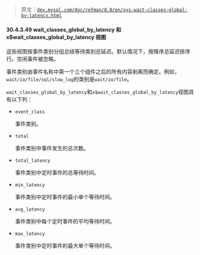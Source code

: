> 原文：[`dev.mysql.com/doc/refman/8.0/en/sys-wait-classes-global-by-latency.html`](https://dev.mysql.com/doc/refman/8.0/en/sys-wait-classes-global-by-latency.html)

#### 30.4.3.49 wait_classes_global_by_latency 和 x$wait_classes_global_by_latency 视图

这些视图按事件类别分组总结等待类别总延迟。默认情况下，按降序总延迟排序行。空闲事件被忽略。

事件类别由事件名称中第一个三个组件之后的所有内容剥离而确定。例如，`wait/io/file/sql/slow_log`的类别是`wait/io/file`。

`wait_classes_global_by_latency`和`x$wait_classes_global_by_latency`视图具有以下列：

+   `event_class`

    事件类别。

+   `total`

    事件类别中事件发生的总次数。

+   `total_latency`

    事件类别中定时事件的总等待时间。

+   `min_latency`

    事件类别中定时事件的最小单个等待时间。

+   `avg_latency`

    事件类别中每个定时事件的平均等待时间。

+   `max_latency`

    事件类别中定时事件的最大单个等待时间。
